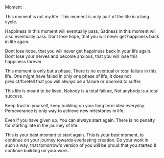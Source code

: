 Moment

This moment is not my life. This moment is only part of the life in a long cycle. 

Happiness in this moment will eventually pass, Sadness in this moment will also eventually pass. Dont lose hope, that you will never get happiness back in life again.

Dont lose hope, that you will never get happiness back in your life again. Dont lose your nerves and become anxious, that you will lose this happiness forever. 

This moment is only but a phase, There is no eventual or total failure in this life. One might have failed in only one phase of life, it does not predict/foretell that you will always be a failure or doomed to suffer.

This life is meant to be lived, Nobody is a total failure, Not anybody is a total success.

Keep trust in yourself, keep building on your long term idea everyday. Perseverance is only way to achieve new milestones in life.

Even if you have given up, You can always start again. There is no penalty for starting late in the journey of life. 

This is your best moment to start again.
This is your best moment, to continue on your journey towards everlasting creation. Do your work in such a way, that tomorrow's version of you will be proud that you started & continue building on your work.

